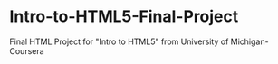 # Intro-to-HTML5-Final-Project
Final HTML Project for "Intro to HTML5" from University of Michigan-Coursera

